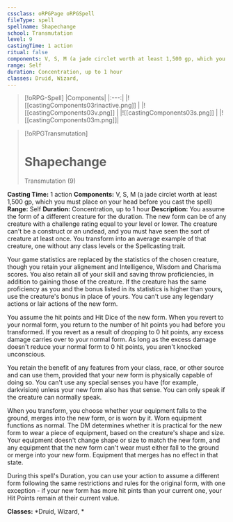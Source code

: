 ```yaml
---
cssclass: oRPGPage oRPGSpell
fileType: spell
spellname: Shapechange
school: Transmutation
level: 9
castingTime: 1 action
ritual: false
components: V, S, M (a jade circlet worth at least 1,500 gp, which you must place on your head before you cast the spell)
range: Self
duration: Concentration, up to 1 hour
classes: Druid, Wizard,
---
```

> [!oRPG-Spell]
> |Components|
> |:---:|
> |![[castingComponents03rinactive.png]] |
> |![[castingComponents03v.png]] |
> |![[castingComponents03s.png]] |
> |![[castingComponents03m.png]]|

> [!oRPGTransmutation]
>#  Shapechange
> Transmutation  (9)

**Casting Time:** 1 action
**Components:** V, S, M (a jade circlet worth at least 1,500 gp, which you must place on your head before you cast the spell)
**Range:** Self
**Duration:**  Concentration, up to 1 hour
**Description:**
You assume the form of a different creature for the duration. The new form can be of any creature with a challenge rating equal to your level or lower. The creature can't be a construct or an undead, and you must have seen the sort of creature at least once. You transform into an average example of that creature, one without any class levels or the Spellcasting trait.



 Your game statistics are replaced by the statistics of the chosen creature, though you retain your alignement and Intelligence, Wisdom and Charisma scores. You also retain all of your skill and saving throw proficiencies, in addition to gaining those of the creature. If the creature has the same proficiency as you and the bonus listed in its statistics is higher than yours, use the creature's bonus in place of yours. You can't use any legendary actions or lair actions of the new form.



 You assume the hit points and Hit Dice of the new form. When you revert to your normal form, you return to the number of hit points you had before you transformed. If you revert as a result of dropping to 0 hit points, any excess damage carries over to your normal form. As long as the excess damage doesn't reduce your normal form to 0 hit points, you aren't knocked unconscious.



 You retain the benefit of any features from your class, race, or other source and can use them, provided that your new form is physically capable of doing so. You can't use any special senses you have (for example, darkvision) unless your new form also has that sense. You can only speak if the creature can normally speak.



 When you transform, you choose whether your equipment falls to the ground, merges into the new form, or is worn by it. Worn equipment functions as normal. The DM determines whether it is practical for the new form to wear a piece of equipment, based on the creature's shape and size. Your equipment doesn't change shape or size to match the new form, and any equipment that the new form can't wear must either fall to the ground or merge into your new form. Equipment that merges has no effect in that state.



 During this spell's Duration, you can use your action to assume a different form following the same restrictions and rules for the original form, with one exception - if your new form has more hit pints than your current one, your Hit Points remain at their current value.



**Classes:**  *Druid, Wizard, *


